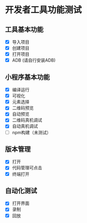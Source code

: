 # 开发者工具功能测试

## 工具基本功能

  - [x] 导入项目
  - [x] 创建项目
  - [x] 打开项目
  - [x] ADB (请自行安装ADB)

## 小程序基本功能

  - [x] 编译运行
  - [x] 可视化
  - [x] 元素选择
  - [x] 二维码预览
  - [x] 自动预览
  - [x] 二维码真机调试
  - [x] 自动真机调试
  - [ ] npm构建（未测试）

## 版本管理

  - [x] 打开
  - [x] 代码管理可点击
  - [x] 终端打开

## 自动化测试

  - [x] 打开界面
  - [x] 录制
  - [x] 回放

